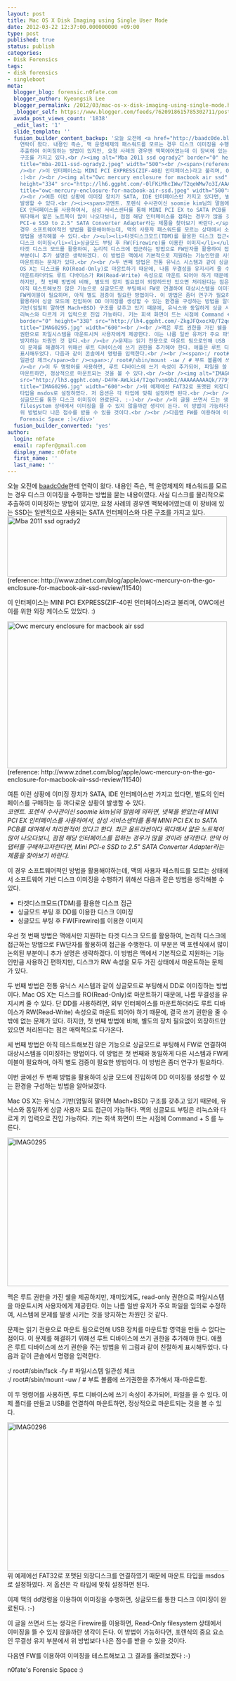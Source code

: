 ```yaml
---
layout: post
title: Mac OS X Disk Imaging using Single User Mode
date: 2012-03-22 12:37:00.000000000 +09:00
type: post
published: true
status: publish
categories:
- Disk Forensics
tags:
- disk forensics
- singleboot
meta:
  blogger_blog: forensic.n0fate.com
  blogger_author: Kyeongsik Lee
  blogger_permalink: /2012/03/mac-os-x-disk-imaging-using-single-mode.html
  _blogger_self: https://www.blogger.com/feeds/7620918615785302711/posts/default/6767134654760893517
  avada_post_views_count: '1838'
  _edit_last: '1'
  slide_template: ''
  fusion_builder_content_backup: '오늘 오전에 <a href="http://baadc0de.blogspot.com/" target="_blank">baadc0de</a>한테
    연락이 왔다. 내용인 즉슨, 맥 운영체제의 패스워드를 모르는 경우 디스크 이미징을 수행하는 방법을 묻는 내용이였다. 사실 디스크를 물리적으로
    추출하여 이미징하는 방법이 있지만, 요청 사례의 경우엔 맥북에어였는데 이 장비에 있는 SSD는 일반적으로 사용되는 SATA 인터페이스와 다른
    구조를 가지고 있다.<br /><img alt="Mba 2011 ssd ogrady2" border="0" height="137" src="http://lh5.ggpht.com/-Alb-7ND0njc/T2qeU3ov5fI/AAAAAAAAAQs/xJ-JfO8UxN0/mba-2011-ssd-ogrady2.jpeg?imgmax=800"
    title="mba-2011-ssd-ogrady2.jpeg" width="500"><br /><span>(reference: http://www.zdnet.com/blog/apple/owc-mercury-on-the-go-enclosure-for-macbook-air-ssd-review/11540)</span><br
    /><br />이 인터페이스는 MINI PCI EXPRESS(ZIF-40핀 인터페이스)라고 불리며, OWC에선 이를 위한 외장 케이스도 있었다.
    :)<br /><br /><img alt="Owc mercury enclosure for macbook air ssd" border="0"
    height="334" src="http://lh6.ggpht.com/-0lFKiMhcIWw/T2qeWMw7o3I/AAAAAAAAAQ0/sqTwoby9pRo/owc-mercury-enclosure-for-macbook-air-ssd.jpeg?imgmax=800"
    title="owc-mercury-enclosure-for-macbook-air-ssd.jpeg" width="500"><br /><span>(reference: http://www.zdnet.com/blog/apple/owc-mercury-on-the-go-enclosure-for-macbook-air-ssd-review/11540)</span><br
    /><br />여튼 이런 상황에 이미징 장치가 SATA, IDE 인터페이스만 가지고 있다면, 별도의 인터페이스를 구매하는 등 까다로운 상황이
    발생할 수 있다.<br /><i><span>코멘트. 포렌식 수사관이신 soomie kim님의 말씀에 의하면, 넷북을 받았는데 MINI PCI
    EX 인터페이스를 사용하여서, 삼성 서비스센터를 통해 MINI PCI EX to SATA PCB를 대여해서 처리한적이 있다고 한다. 최근 울트라씬이다
    뭐다해서 얇은 노트북이 많이 나오다보니, 점점 해당 인터페이스를 접하는 경우가 많을 것이라 생각한다. 만약 어댑터를 구매하고자한다면, Mini
    PCI-e SSD to 2.5" SATA Converter Adapter라는 제품을 찾아보기 바란다.</span></i><br /><br />이
    경우 소프트웨어적인 방법을 활용해야하는데, 맥의 사용자 패스워드를 모르는 상태에서 소프트웨어 기반 디스크 이미징을 수행하기 위해선 다음과 같은
    방법을 생각해볼 수 있다.<br /><ul><li>타겟디스크모드(TDM)를 활용한 디스크 접근</li><li>싱글모드 부팅 후 DD를 이용한
    디스크 이미징</li><li>싱글모드 부팅 후 FW(Firewire)를 이용한 이미지</li></ul>우선 첫 번째 방법은 맥에서만 지원하는
    타겟 디스크 모드를 활용하여, 논리적 디스크에 접근하는 방법으로 FW단자를 활용하여 접근을 수행한다. 이 부분은 맥 포렌식에서 많이 논의된
    부분이니 추가 설명은 생략하겠다. 이 방법은 맥에서 기본적으로 지원하는 기능인만큼 사용하긴 편하지만, 디스크가 RW 속성을 모두 가진 상태에서
    마운트하는 문제가 있다.<br /><br />두 번째 방법은 전통 유닉스 시스템과 같이 싱글모드로 부팅해서 DD로 이미징하는 방법이다. Mac
    OS X는 디스크를 RO(Read-Only)로 마운트하기 때문에, 나름 무결성을 유지시켜 줄 수 있다. 단 DD를 사용하려면, 외부 인터페이스를
    마운트하더라도 루트 디바이스가 RW(Read-Write) 속성으로 마운트 되어야 하기 때문에, 결국 쓰기 권한을 줄 수밖에 없는 문제가 있다.
    하지만, 첫 번째 방법에 비해, 별도의 장치 필요없이 외장하드만 있으면 처리된다는 점은 매력적으로 다가온다.<br /><br />세 번째 방법은
    아직 테스트해보진 않은 기능으로 싱글모드로 부팅해서 FW로 연결하여 대상시스템을 이미징하는 방법이다. 이 방법은 첫 번째와 동일하게 다른 시스템과
    FW케이블이 필요하며, 아직 별도 검증이 필요한 방법이다. 이 방법은 좀더 연구가 필요하다.<br /><br />이번 글에선 두 번째 방법을
    활용하여 싱글 모드에 진입하여 DD 이미징를 생성할 수 있는 환경을 구성하는 방법을 알아보겠다.<br /><br />Mac OS X는 유닉스
    기반(엄밀히 말하면 Mach+BSD) 구조를 갖추고 있기 때문에, 유닉스와 동일하게 싱글 사용자 모드 접근이 가능하다. 맥의 싱글모드 부팅은
    리눅스와 다르게 키 입력으로 진입 가능하다. 키는 회색 화면이 뜨는 시점에 Command + S 를 누른다.<br /><br /><img alt="IMAG0295"
    border="0" height="338" src="http://lh4.ggpht.com/-ZkgJFQxocXQ/T2qeR6buQ_I/AAAAAAAAAQc/p4LGsnzCYOQ/IMAG0295.jpg?imgmax=800"
    title="IMAG0295.jpg" width="600"><br /><br />맥은 루트 권한을 가진 쉘을 제공하지만, 재미있게도, read-only
    권한으로 파일시스템을 마운트시켜 사용자에게 제공한다. 이는 나름 일반 유저가 주요 파일을 임의로 수정하여, 시스템에 문제를 발생 시키는 것을
    방지하는 차원인 것 같다.<br /><br />문제는 읽기 전용으로 마운트 됨으로인해 USB 장치를 마운트할 영역을 만들 수 없다는 점이다.
    이 문제를 해결하기 위해선 루트 디바이스에 쓰기 권한을 추가해야 한다. 애플은 루트 디바이스에 쓰기 권한을 주는 방법을 위 그림과 같이 친절하게
    표시해두었다. 다음과 같이 콘솔에서 명령을 입력한다.<br /><br /><span>:/ root#/sbin/fsck -fy # 파일시스템
    일관성 체크</span><br /><span>:/ root#/sbin/mount -uw / # 부트 볼륨에 쓰기권한을 추가해서 재-마운트함.</span><br
    /><br />이 두 명령어를 사용하면, 루트 디바이스에 쓰기 속성이 추가되어, 파일을 쓸 수 있다. 이제 폴더를 만들고 USB를 연결하여
    마운트하면, 정상적으로 마운트되는 것을 볼 수 있다.<br /><br /><img alt="IMAG0296" border="0" height="338"
    src="http://lh3.ggpht.com/-D4FW-AWLki4/T2qeTvom9bI/AAAAAAAAAQk/779jJF97HpA/IMAG0296.jpg?imgmax=800"
    title="IMAG0296.jpg" width="600"><br />위 예제에선 FAT32로 포맷된 외장디스크를 연결하였기 때문에 마운트
    타입을 msdos로 설정하였다. 저 옵션은 각 타입에 맞춰 설정하면 된다.<br /><br />이제 맥의 dd명령을 이용하여 이미징을 수행하면,
    싱글모드를 통한 디스크 이미징이 완료된다. :-)<br /><br />이 글을 쓰면서 드는 생각은 Firewire를 이용하면, Read-Only
    filesystem 상태에서 이미징을 뜰 수 있지 않을까란 생각이 든다. 이 방법이 가능하다면, 포렌식의 중요 요소인 무결성 유지 부분에서
    위 방법보다 나은 점수를 받을 수 있을 것이다.<br /><br />다음엔 FW를 이용하여 이미징을 테스트해보고 그 결과를 올려보겠다 :-)<div>n0fate''s
    Forensic Space :)</div>'
  fusion_builder_converted: 'yes'
author:
  login: n0fate
  email: rapfer@gmail.com
  display_name: n0fate
  first_name: ''
  last_name: ''
---
```

<p>오늘 오전에 <a href="http://baadc0de.blogspot.com/" target="_blank">baadc0de</a>한테 연락이 왔다. 내용인 즉슨, 맥 운영체제의 패스워드를 모르는 경우 디스크 이미징을 수행하는 방법을 묻는 내용이였다. 사실 디스크를 물리적으로 추출하여 이미징하는 방법이 있지만, 요청 사례의 경우엔 맥북에어였는데 이 장비에 있는 SSD는 일반적으로 사용되는 SATA 인터페이스와 다른 구조를 가지고 있다.<br /><img alt="Mba 2011 ssd ogrady2" border="0" height="137" src="{{ site.baseurl }}/assets/mba-2011-ssd-ogrady2.jpeg?imgmax=800" title="mba-2011-ssd-ogrady2.jpeg" width="500" /><br /><span>(reference: http://www.zdnet.com/blog/apple/owc-mercury-on-the-go-enclosure-for-macbook-air-ssd-review/11540)</span></p>
<p>이 인터페이스는 MINI PCI EXPRESS(ZIF-40핀 인터페이스)라고 불리며, OWC에선 이를 위한 외장 케이스도 있었다. :)</p>
<p><img alt="Owc mercury enclosure for macbook air ssd" border="0" height="334" src="{{ site.baseurl }}/assets/owc-mercury-enclosure-for-macbook-air-ssd.jpeg?imgmax=800" title="owc-mercury-enclosure-for-macbook-air-ssd.jpeg" width="500" /><br /><span>(reference: http://www.zdnet.com/blog/apple/owc-mercury-on-the-go-enclosure-for-macbook-air-ssd-review/11540)</span></p>
<p>여튼 이런 상황에 이미징 장치가 SATA, IDE 인터페이스만 가지고 있다면, 별도의 인터페이스를 구매하는 등 까다로운 상황이 발생할 수 있다.<br /><i><span>코멘트. 포렌식 수사관이신 soomie kim님의 말씀에 의하면, 넷북을 받았는데 MINI PCI EX 인터페이스를 사용하여서, 삼성 서비스센터를 통해 MINI PCI EX to SATA PCB를 대여해서 처리한적이 있다고 한다. 최근 울트라씬이다 뭐다해서 얇은 노트북이 많이 나오다보니, 점점 해당 인터페이스를 접하는 경우가 많을 것이라 생각한다. 만약 어댑터를 구매하고자한다면, Mini PCI-e SSD to 2.5" SATA Converter Adapter라는 제품을 찾아보기 바란다.</span></i></p>
<p>이 경우 소프트웨어적인 방법을 활용해야하는데, 맥의 사용자 패스워드를 모르는 상태에서 소프트웨어 기반 디스크 이미징을 수행하기 위해선 다음과 같은 방법을 생각해볼 수 있다.
<ul>
<li>타겟디스크모드(TDM)를 활용한 디스크 접근</li>
<li>싱글모드 부팅 후 DD를 이용한 디스크 이미징</li>
<li>싱글모드 부팅 후 FW(Firewire)를 이용한 이미지</li>
</ul>
<p>우선 첫 번째 방법은 맥에서만 지원하는 타겟 디스크 모드를 활용하여, 논리적 디스크에 접근하는 방법으로 FW단자를 활용하여 접근을 수행한다. 이 부분은 맥 포렌식에서 많이 논의된 부분이니 추가 설명은 생략하겠다. 이 방법은 맥에서 기본적으로 지원하는 기능인만큼 사용하긴 편하지만, 디스크가 RW 속성을 모두 가진 상태에서 마운트하는 문제가 있다.</p>
<p>두 번째 방법은 전통 유닉스 시스템과 같이 싱글모드로 부팅해서 DD로 이미징하는 방법이다. Mac OS X는 디스크를 RO(Read-Only)로 마운트하기 때문에, 나름 무결성을 유지시켜 줄 수 있다. 단 DD를 사용하려면, 외부 인터페이스를 마운트하더라도 루트 디바이스가 RW(Read-Write) 속성으로 마운트 되어야 하기 때문에, 결국 쓰기 권한을 줄 수밖에 없는 문제가 있다. 하지만, 첫 번째 방법에 비해, 별도의 장치 필요없이 외장하드만 있으면 처리된다는 점은 매력적으로 다가온다.</p>
<p>세 번째 방법은 아직 테스트해보진 않은 기능으로 싱글모드로 부팅해서 FW로 연결하여 대상시스템을 이미징하는 방법이다. 이 방법은 첫 번째와 동일하게 다른 시스템과 FW케이블이 필요하며, 아직 별도 검증이 필요한 방법이다. 이 방법은 좀더 연구가 필요하다.</p>
<p>이번 글에선 두 번째 방법을 활용하여 싱글 모드에 진입하여 DD 이미징를 생성할 수 있는 환경을 구성하는 방법을 알아보겠다.</p>
<p>Mac OS X는 유닉스 기반(엄밀히 말하면 Mach+BSD) 구조를 갖추고 있기 때문에, 유닉스와 동일하게 싱글 사용자 모드 접근이 가능하다. 맥의 싱글모드 부팅은 리눅스와 다르게 키 입력으로 진입 가능하다. 키는 회색 화면이 뜨는 시점에 Command + S 를 누른다.</p>
<p><img alt="IMAG0295" border="0" height="338" src="{{ site.baseurl }}/assets/IMAG0295.jpg?imgmax=800" title="IMAG0295.jpg" width="600" /></p>
<p>맥은 루트 권한을 가진 쉘을 제공하지만, 재미있게도, read-only 권한으로 파일시스템을 마운트시켜 사용자에게 제공한다. 이는 나름 일반 유저가 주요 파일을 임의로 수정하여, 시스템에 문제를 발생 시키는 것을 방지하는 차원인 것 같다.</p>
<p>문제는 읽기 전용으로 마운트 됨으로인해 USB 장치를 마운트할 영역을 만들 수 없다는 점이다. 이 문제를 해결하기 위해선 루트 디바이스에 쓰기 권한을 추가해야 한다. 애플은 루트 디바이스에 쓰기 권한을 주는 방법을 위 그림과 같이 친절하게 표시해두었다. 다음과 같이 콘솔에서 명령을 입력한다.</p>
<p><span>:/ root#/sbin/fsck -fy # 파일시스템 일관성 체크</span><br /><span>:/ root#/sbin/mount -uw / # 부트 볼륨에 쓰기권한을 추가해서 재-마운트함.</span></p>
<p>이 두 명령어를 사용하면, 루트 디바이스에 쓰기 속성이 추가되어, 파일을 쓸 수 있다. 이제 폴더를 만들고 USB를 연결하여 마운트하면, 정상적으로 마운트되는 것을 볼 수 있다.</p>
<p><img alt="IMAG0296" border="0" height="338" src="{{ site.baseurl }}/assets/IMAG0296.jpg?imgmax=800" title="IMAG0296.jpg" width="600" /><br />위 예제에선 FAT32로 포맷된 외장디스크를 연결하였기 때문에 마운트 타입을 msdos로 설정하였다. 저 옵션은 각 타입에 맞춰 설정하면 된다.</p>
<p>이제 맥의 dd명령을 이용하여 이미징을 수행하면, 싱글모드를 통한 디스크 이미징이 완료된다. :-)</p>
<p>이 글을 쓰면서 드는 생각은 Firewire를 이용하면, Read-Only filesystem 상태에서 이미징을 뜰 수 있지 않을까란 생각이 든다. 이 방법이 가능하다면, 포렌식의 중요 요소인 무결성 유지 부분에서 위 방법보다 나은 점수를 받을 수 있을 것이다.</p>
<p>다음엔 FW를 이용하여 이미징을 테스트해보고 그 결과를 올려보겠다 :-)
<div>n0fate's Forensic Space :)</div>
